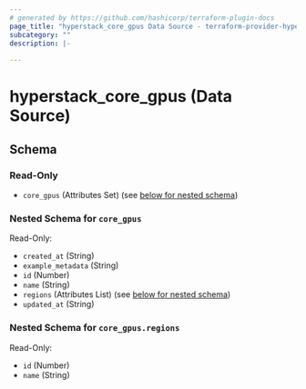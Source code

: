 ```yaml
---
# generated by https://github.com/hashicorp/terraform-plugin-docs
page_title: "hyperstack_core_gpus Data Source - terraform-provider-hyperstack"
subcategory: ""
description: |-
  
---
```


# hyperstack_core_gpus (Data Source)





<!-- schema generated by tfplugindocs -->
## Schema

### Read-Only

- `core_gpus` (Attributes Set) (see [below for nested schema](#nestedatt--core_gpus))

<a id="nestedatt--core_gpus"></a>
### Nested Schema for `core_gpus`

Read-Only:

- `created_at` (String)
- `example_metadata` (String)
- `id` (Number)
- `name` (String)
- `regions` (Attributes List) (see [below for nested schema](#nestedatt--core_gpus--regions))
- `updated_at` (String)

<a id="nestedatt--core_gpus--regions"></a>
### Nested Schema for `core_gpus.regions`

Read-Only:

- `id` (Number)
- `name` (String)
